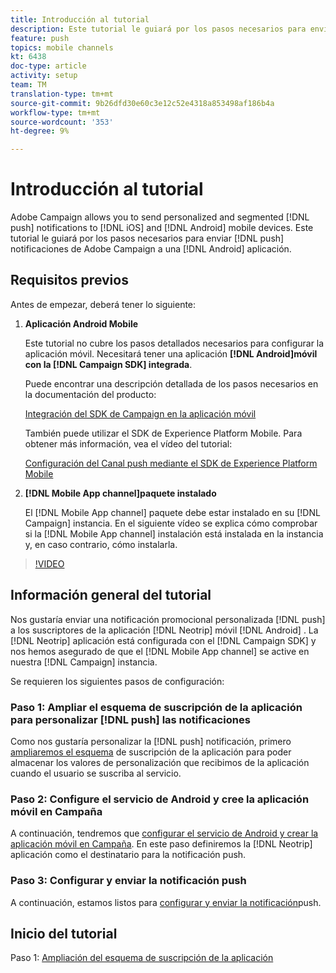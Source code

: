 ```yaml
---
title: Introducción al tutorial
description: Este tutorial le guiará por los pasos necesarios para enviar notificaciones push desde Adobe Campaign y recibir estas notificaciones en su aplicación de Android.
feature: push
topics: mobile channels
kt: 6438
doc-type: article
activity: setup
team: TM
translation-type: tm+mt
source-git-commit: 9b26dfd30e60c3e12c52e4318a853498af186b4a
workflow-type: tm+mt
source-wordcount: '353'
ht-degree: 9%

---
```



# Introducción al tutorial

Adobe Campaign allows you to send personalized and segmented [!DNL push] notifications to [!DNL iOS] and [!DNL Android] mobile devices. Este tutorial le guiará por los pasos necesarios para enviar [!DNL push] notificaciones de Adobe Campaign a una [!DNL Android] aplicación.

## Requisitos previos

Antes de empezar, deberá tener lo siguiente:

1) **Aplicación Android Mobile**

   Este tutorial no cubre los pasos detallados necesarios para configurar la aplicación móvil. Necesitará tener una aplicación **[!DNL Android]móvil con la [!DNL Campaign SDK] integrada**.

   Puede encontrar una descripción detallada de los pasos necesarios en la documentación del producto:

   [Integración del SDK de Campaign en la aplicación móvil](https://experienceleague.adobe.com/docs/campaign-classic/using/sending-messages/sending-push-notifications/integrating-campaign-sdk-into-the-mobile-application.html)

   También puede utilizar el SDK de Experience Platform Mobile. Para obtener más información, vea el vídeo del tutorial:

   [Configuración del Canal push mediante el SDK de Experience Platform Mobile](https://experienceleague.adobe.com/docs/campaign-classic-learn/tutorials/sending-messages/push-channel/configure-push-using-aep-mobile-sdk.html)

2) **[!DNL Mobile App channel]paquete instalado**

   El [!DNL Mobile App channel] paquete debe estar instalado en su [!DNL Campaign] instancia. En el siguiente vídeo se explica cómo comprobar si la [!DNL Mobile App channel] instalación está instalada en la instancia y, en caso contrario, cómo instalarla.

>[!VIDEO](https://video.tv.adobe.com/v/326544?quality=12)

## Información general del tutorial

Nos gustaría enviar una notificación promocional personalizada [!DNL push] a los suscriptores de la aplicación [!DNL Neotrip] móvil [!DNL Android] . La [!DNL Neotrip] aplicación está configurada con el [!DNL Campaign SDK] y nos hemos asegurado de que el [!DNL Mobile App channel] se active en nuestra [!DNL Campaign] instancia.

Se requieren los siguientes pasos de configuración:

### Paso 1: Ampliar el esquema de suscripción de la aplicación para personalizar [!DNL push] las notificaciones

Como nos gustaría personalizar la [!DNL push] notificación, primero [ampliaremos el esquema](/help/tutorial-getting-started-with-push-notifications-for-android/extending-the-app-subscription-schema.md) de suscripción de la aplicación para poder almacenar los valores de personalización que recibimos de la aplicación cuando el usuario se suscriba al servicio.

### Paso 2: Configure el servicio de Android y cree la aplicación móvil en Campaña

A continuación, tendremos que [configurar el servicio de Android y crear la aplicación móvil en Campaña](/help/tutorial-getting-started-with-push-notifications-for-android/configuring-an-android-service-in-campaign.md). En este paso definiremos la [!DNL Neotrip] aplicación como el destinatario para la notificación push.

### Paso 3: Configurar y enviar la notificación push

A continuación, estamos listos para [configurar y enviar la notificación](/help/tutorial-getting-started-with-push-notifications-for-android/configuring-and-sending-push-notifications.md)push.

## Inicio del tutorial

Paso 1: [Ampliación del esquema de suscripción de la aplicación](/help/tutorial-getting-started-with-push-notifications-for-android/extending-the-app-subscription-schema.md)
